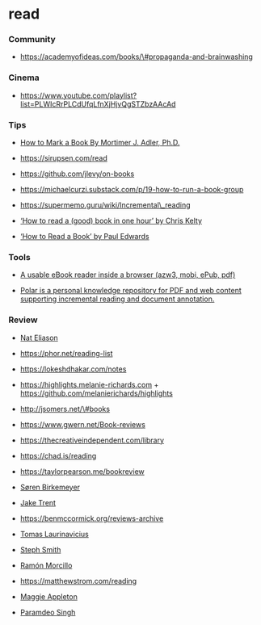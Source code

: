 read
====

### Community

-   https://academyofideas.com/books/\#propaganda-and-brainwashing

### Cinema

-   https://www.youtube.com/playlist?list=PLWIcRrPLCdUfqLfnXjHjvQgSTZbzAAcAd

### Tips

-   [How to Mark a Book By Mortimer J. Adler, Ph.D.](https://web.archive.org/web/20200213203215/http://chuma.cas.usf.edu/~pinsky/mark_a_book.htm)

<!-- -->

-   https://sirupsen.com/read

<!-- -->

-   https://github.com/jlevy/on-books

<!-- -->

-   https://michaelcurzi.substack.com/p/19-how-to-run-a-book-group

<!-- -->

-   https://supermemo.guru/wiki/Incremental\_reading

<!-- -->

-   [‘How to read a (good) book in one hour’ by Chris Kelty](https://savageminds.org/2007/10/01/how-to-read-a-good-book-in-one-hour)

<!-- -->

-   [‘How to Read a Book’ by Paul Edwards](http://utminers.utep.edu/trcurry/howtoread.pdf)

### Tools

-   [A usable eBook reader inside a browser (azw3, mobi, ePub, pdf)](https://news.ycombinator.com/item?id=25948797)

<!-- -->

-   [Polar is a personal knowledge repository for PDF and web content supporting incremental reading and document annotation.](https://github.com/burtonator/polar-bookshelf)

### Review

-   [Nat Eliason](https://www.nateliason.com/notes)

<!-- -->

-   https://phor.net/reading-list

<!-- -->

-   https://lokeshdhakar.com/notes

<!-- -->

-   https://highlights.melanie-richards.com + https://github.com/melanierichards/highlights

<!-- -->

-   http://jsomers.net/\#books

<!-- -->

-   https://www.gwern.net/Book-reviews

<!-- -->

-   https://thecreativeindependent.com/library

<!-- -->

-   https://chad.is/reading

<!-- -->

-   https://taylorpearson.me/bookreview

<!-- -->

-   [Søren Birkemeyer](https://annualbeta.com/bookshelf)

<!-- -->

-   [Jake Trent](https://jaketrent.com/book)

<!-- -->

-   https://benmccormick.org/reviews-archive

<!-- -->

-   [Tomas Laurinavicius](https://tomaslau.com/books)

<!-- -->

-   [Steph Smith](https://stephsmith.io/books)

<!-- -->

-   [Ramón Morcillo](https://github.com/reymon359/book-sentences)

<!-- -->

-   https://matthewstrom.com/reading

<!-- -->

-   [Maggie Appleton](https://maggieappleton.com/library)

<!-- -->

-   [Paramdeo Singh](https://paramdeo.com/bookshelf)
